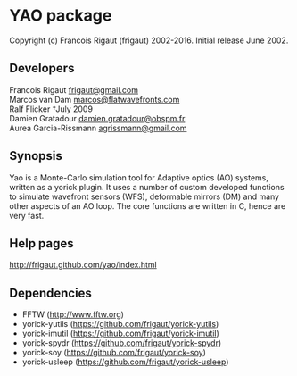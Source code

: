 # YAO package

Copyright (c) Francois Rigaut (frigaut) 2002-2016.
Initial release June 2002.

## Developers
Francois Rigaut         frigaut@gmail.com  
Marcos van Dam          marcos@flatwavefronts.com  
Ralf Flicker            †July 2009  
Damien Gratadour        damien.gratadour@obspm.fr  
Aurea Garcia-Rissmann   agrissmann@gmail.com

## Synopsis
Yao is a Monte-Carlo simulation tool for Adaptive optics (AO) systems, written as a yorick plugin. It uses a number of custom developed functions to simulate wavefront sensors (WFS), deformable mirrors (DM) and many other aspects of an AO loop. The core functions are written in C, hence are very fast.

## Help pages
http://frigaut.github.com/yao/index.html


## Dependencies

- FFTW (http://www.fftw.org)
- yorick-yutils (https://github.com/frigaut/yorick-yutils)
- yorick-imutil (https://github.com/frigaut/yorick-imutil)
- yorick-spydr (https://github.com/frigaut/yorick-spydr)
- yorick-soy (https://github.com/frigaut/yorick-soy)
- yorick-usleep (https://github.com/frigaut/yorick-usleep)
